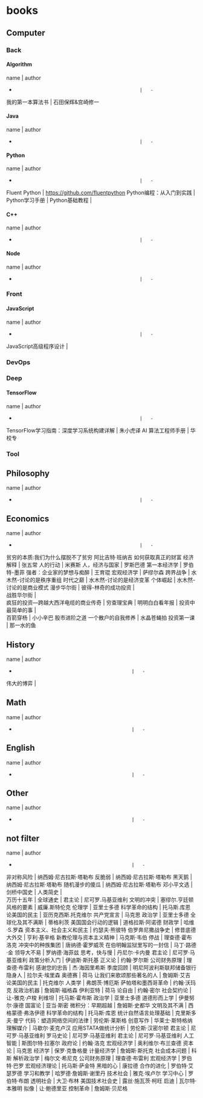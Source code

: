 # books

## Computer
### Back
#### Algorithm
name                                                |   author
-                                                   |   -
我的第一本算法书			                         |   石田保辉&宫崎修一
#### Java
name                                                |   author
-                                                   |   -

#### Python
name                                                |   author
-                                                   |   -
Fluent Python                                       |   https://github.com/fluentpython
Python编程：从入门到实践                              |
Python学习手册                                      |
Python基础教程                                      |
#### C++
name                                                |   author
-                                                   |   -

#### Node
name                                                |   author
-                                                   |   -


### Front
#### JavaScript
name                                                |   author
-                                                   |   -
JavaScript高级程序设计                               |
### DevOps
### Deep
#### TensorFlow
name                                                |   author
-                                                   |   -
TensorFlow学习指南：深度学习系统构建详解                |   	朱小虎译
AI 算法工程师手册                                   |   华校专
### Tool


## Philosophy
name                                                |   author
-                                                   |   -

## Economics
name                                                |   author
-                                                   |   -
贫穷的本质:我们为什么摆脱不了贫穷                       阿比吉特·班纳吉
如何获取真正的财富
经济解释                                            |    张五常 
人的行动                                            |    米赛斯 
人，经济与国家                                      |    罗斯巴德 
第一本经济学                                        |    罗伯特-墨菲 
强者：企业家的梦想与痴醉                            |   王育琨
宏观经济学                                          |   萨缪尔森
跨界战争                                            |   水木然-讨论的是秩序重组
时代之巅                                            |   水木然-讨论的是经济变革
个体崛起                                            |   水木然-讨论的是商业模式
漫步华尔街                                          |
彼得-林奇的成功投资                                 |   
战胜华尔街                                        |    
疯狂的投资—跨越大西洋电缆的商业传奇                 |
穷查理宝典                                          |
明明白白看年报                                    | 
投资中最简单的事                                  |   
百箭穿杨                                         |   小小辛巴
股市进阶之道 一个散户的自我修养                    | 水晶苍蝇拍
投资第一课                                       |   那一水的鱼

## History
name                                             |   author
-                                                |   -
伟大的博弈                                       |
## Math
name                                             |   author
-                                                |   -

## English
name                                             |   author
-                                                |   -

## Other
name                                             |   author
-                                                |   -


## not filter 
name                                             |   author
-                                                |   -
非对称风险                                        |  纳西姆·尼古拉斯·塔勒布
反脆弱                                            |   纳西姆·尼古拉斯·塔勒布
黑天鹅                                            |   纳西姆·尼古拉斯·塔勒布
随机漫步的傻瓜                                    |  纳西姆·尼古拉斯·塔勒布
邓小平文选                                        |
剑桥中国史                                        |
人类简史                                         |                           
万历十五年                                       |
全球通史                                         |
君主论                                           |    尼可罗.马基亚维利
文明的冲突                                       |    塞缪尔.亨廷顿
风格的要素                                       |    威廉.斯特伦克
伦理学                                           |    亚里士多德
科学革命的结构                                   |    托马斯.库恩
论美国的民主                                     |    亚历克西斯.托克维尔
共产党宣言                                       |    马克思
政治学                                           |    亚里士多德
全球化及其不满斯                                 |    蒂格利茨
美国国会行动的逻辑                               |    道格拉斯·阿诺德
财政学                                           |    哈维·S.罗森
资本主义、社会主义和民主                          |    约瑟夫·熊彼特
伯罗奔尼撒战争史                                 |    修昔底德
大外交                                           |    亨利·基辛格
新教伦理与资本主义精神                            |    马克斯·韦伯
停战                                             |    理查德·霍布洛克
冲突中的种族集团                                  |    唐纳德·霍罗威茨
在伯明翰监狱里写的一封信                          |    马丁·路德·金
领导大不易                                       |    罗纳德·海菲兹
思考，快与慢                                     |    丹尼尔·卡内曼
君主论                                           |    尼可罗·马基亚维利
政策分析入门                                     |    伊迪斯·斯托基
正义论                                           |    约翰·罗尔斯
公司财务原理                                     |    理查德·布雷利
感谢您的忠告                                     |    杰·海因里希斯
季度回顾                                         |    明尼阿波利斯联邦储备银行
隐身人                                           |    拉尔夫·埃里森
奥德赛                                           |    荷马
让我们来歌颂那些著名的人                          |       詹姆斯·艾吉
论美国的民主                                     |       托克维尔
人类学                                           |       弗朗茨·博厄斯
萨帕塔和墨西哥革命                                |           约翰·沃玛克
反政治机器                                       |           詹姆斯·福格森
伊利亚特                                         |           荷马
论自由                                           |           约翰·密尔
社会契约论                                       |           让-雅克·卢梭
利维坦                                           |       托马斯·霍布斯
政治学                                           |       亚里士多德
道德形而上学                                     |       伊曼努尔·康德
国富论                                           |       亚当·斯密
微积分：早期超越                                 |       詹姆斯·史都华
文明及其不满                                     |       西格蒙德·弗洛伊德
科学革命的结构                                   |       托马斯·库恩
统计自然语言处理基础                              |       克里斯多夫·曼宁
代码：塑造网络空间的法律                          |        劳伦斯·莱斯格
创意写作                                         |       华莱士·斯特格纳
理解媒介                                         |       马歇尔·麦克卢汉
应用STATA做统计分析                              |       劳伦斯·汉密尔顿
君主论                                           |       尼可罗·马基亚维利
罗马史论                                         |       尼可罗·马基亚维利
君主论                                           |     尼可罗·马基亚维利
人工智能                                         |     斯图尔特·拉塞尔
政府论                                           |     约翰·洛克
宏观经济学                                       |     奥利维尔·布兰查德
资本论                                           |     马克思
经济学                                           |     保罗·克鲁格曼
计量经济学                                       |     詹姆斯·斯托克
社会成本问题                                     |     科斯
解析政治学                                       |     梅尔文·希尼克
公司财务原理                                     |     理查德·布雷利
宏观经济学                                       |     罗伯特·巴罗
宏观经济理论                                     |     托马斯·萨金特
黑暗的心                                         |     康拉德
合作的进化                                       |     罗伯特·艾瑟罗德
学习和教学                                       |     哈罗德·詹姆斯·谢里丹
技术社会                                         |     雅克·埃卢尔
学习中心                                         |     罗伯特·布朗
透明社会                                         |     大卫·布林
美国技术社会史                                    |     露丝·施瓦茨·柯旺
启迪                                             |     瓦尔特·本雅明
拟像                                             |     让·鲍德里亚
控制革命                                         |     詹姆斯·贝尼格